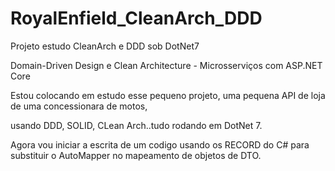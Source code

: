 # RoyalEnfield_CleanArch_DDD
Projeto estudo CleanArch e DDD sob DotNet7

Domain-Driven Design e Clean Architecture - Microsserviços com ASP.NET Core

Estou colocando em estudo esse pequeno projeto, uma pequena API de loja de uma concessionara de motos, 

usando DDD, SOLID, CLean Arch..tudo rodando em DotNet 7.

Agora vou iniciar a escrita de um codigo usando os RECORD do C# para substituir o AutoMapper no mapeamento de objetos de DTO.
